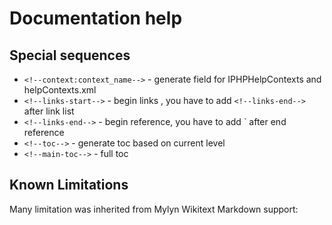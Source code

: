 # Documentation help

## Special sequences

 * `<!--context:context_name-->` - generate field for IPHPHelpContexts and helpContexts.xml
 * `<!--links-start-->` - begin links , you have to add `<!--links-end-->` after link list
 * `<!--links-end-->` - begin reference, you have to add <!--links-end-->` after end reference
 * `<!--toc-->` - generate toc based on current level
 * `<!--main-toc-->` - full toc
 
 
## Known Limitations

Many limitation was inherited from Mylyn Wikitext Markdown support: